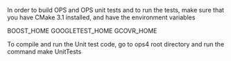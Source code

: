 In order to build OPS and OPS unit tests and to run the tests, make sure that you have CMake 3.1 installed, 
and have the environment variables

BOOST_HOME 
GOOGLETEST_HOME
GCOVR_HOME


To compile and run the Unit test code, go to ops4 root directory  and run the command
make UnitTests
